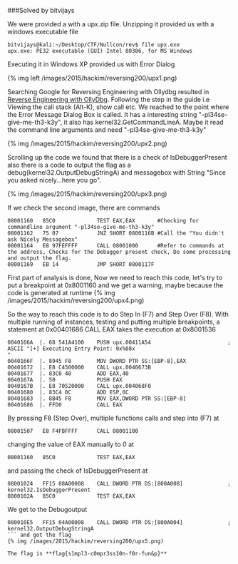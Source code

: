 ###Solved by bitvijays

We were provided a with a upx.zip file. Unzipping it provided us with a windows executable file

```
bitvijays@kali:~/Desktop/CTF/Nullcon/rev$ file upx.exe 
upx.exe: PE32 executable (GUI) Intel 80386, for MS Windows
```
Executing it in Windows XP provided us with Error Dialog

{% img left /images/2015/hackim/reversing200/upx1.png)

Searching Google for Reversing Engineering with Ollydbg resulted in <a href="http://resources.infosecinstitute.com/reverse-engineering-ollydbg/">Reverse Engineering with OllyDbg</a>. Following the step in the guide i.e Viewing the call stack (Alt-K), show call etc. We reached to the point where the Error Message Dialog Box is called. It has a interesting string "-pl34se-give-me-th3-k3y", it also has kernel32.GetCommandLineA. Maybe it read the command line arguments and need "-pl34se-give-me-th3-k3y"

{% img /images/2015/hackim/reversing200/upx2.png)

Scrolling up the code we found that there is a check of IsDebuggerPresent also there is a code to output the flag as a debug(kernel32.OutputDebugStringA) and messagebox with String "Since you asked nicely...here you go".

{% img /images/2015/hackim/reversing200/upx3.png)

If we check the second image, there are commands 
```
08001160   85C0             TEST EAX,EAX       #Checking for commandline argument "-pl34se-give-me-th3-k3y"
08001162   75 07            JNZ SHORT 0800116B #Call the "You didn't ask Nicely Messagebox"
08001164   E8 97FEFFFF      CALL 08001000      #Refer to commands at the address, Checks for the Debugger present check, Do some processing and output the flag.
08001169   EB 14            JMP SHORT 0800117F
```
First part of analysis is done, Now we need to reach this code, let's try to put a breakpoint at 0x8001160 and we get a warning, maybe because the code is generated at runtime
{% img /images/2015/hackim/reversing200/upx4.png)

So the way to reach this code is to do Step In (F7) and Step Over (F8). With multiple running of instances, testing and putting multiple breakpoints, a statement at 0x00401686 CALL EAX takes the execution at 0x8001536
```
0040166A  |. 68 541A4100    PUSH upx.00411A54                        ;  ASCII "[+] Executing Entry Point: 0x%08x
"
0040166F  |. 8945 F8        MOV DWORD PTR SS:[EBP-8],EAX
00401672  |. E8 C4500000    CALL upx.0040673B
00401677  |. 83C0 40        ADD EAX,40
0040167A  |. 50             PUSH EAX
0040167B  |. E8 70520000    CALL upx.004068F0
00401680  |. 83C4 0C        ADD ESP,0C
00401683  |. 8B45 F8        MOV EAX,DWORD PTR SS:[EBP-8]
00401686  |. FFD0           CALL EAX
```

By pressing F8 (Step Over), multiple functions calls and step into (F7) at 
```
08001507   E8 F4FBFFFF      CALL 08001100
```
changing the value of EAX manually to 0 at
```
08001160   85C0             TEST EAX,EAX
```
and passing the check of IsDebuggerPresent at 
```
08001024   FF15 08A00008    CALL DWORD PTR DS:[800A008]              ; kernel32.IsDebuggerPresent
0800102A   85C0             TEST EAX,EAX
```
We get to the Debugoutput
```
080010E5   FF15 04A00008    CALL DWORD PTR DS:[800A004]              ; kernel32.OutputDebugStringA
``` and got the flag
{% img /images/2015/hackim/reversing200/upx5.png)

The flag is **flag{s1mpl3-c0mpr3ss10n-f0r-fun&p}**



